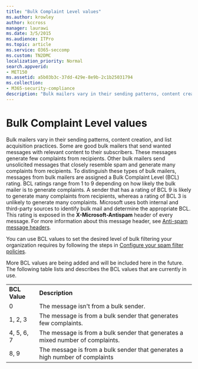 ```yaml
---
title: "Bulk Complaint Level values"
ms.author: krowley
author: kccross
manager: laurawi
ms.date: 3/5/2015
ms.audience: ITPro
ms.topic: article
ms.service: O365-seccomp
ms.custom: TN2DMC
localization_priority: Normal
search.appverid:
- MET150
ms.assetid: a5b03b3c-37dd-429e-8e9b-2c1b25031794
ms.collection:
- M365-security-compliance
description: "Bulk mailers vary in their sending patterns, content creation, and list acquisition practices. Some are good bulk mailers that send wanted messages with relevant content to their subscribers. These messages generate few complaints from recipients. Other bulk mailers send unsolicited messages that closely resemble spam and generate many complaints from recipients. To distinguish these types of bulk mailers, messages from bulk mailers are assigned a Bulk Complaint Level (BCL) rating. BCL ratings range from 1 to 9 depending on how likely the bulk mailer is to generate complaints. A sender that has a rating of BCL 9 is likely to generate many complaints from recipients, whereas a rating of BCL 3 is unlikely to generate many complaints. Microsoft uses both internal and third-party sources to identify bulk mail and determine the appropriate BCL. This rating is exposed in the X-Microsoft-Antispam header of every message. For more information about this message header, see Anti-spam message headers."
---
```


# Bulk Complaint Level values

Bulk mailers vary in their sending patterns, content creation, and list acquisition practices. Some are good bulk mailers that send wanted messages with relevant content to their subscribers. These messages generate few complaints from recipients. Other bulk mailers send unsolicited messages that closely resemble spam and generate many complaints from recipients. To distinguish these types of bulk mailers, messages from bulk mailers are assigned a Bulk Complaint Level (BCL) rating. BCL ratings range from 1 to 9 depending on how likely the bulk mailer is to generate complaints. A sender that has a rating of BCL 9 is likely to generate many complaints from recipients, whereas a rating of BCL 3 is unlikely to generate many complaints. Microsoft uses both internal and third-party sources to identify bulk mail and determine the appropriate BCL. This rating is exposed in the **X-Microsoft-Antispam** header of every message. For more information about this message header, see [Anti-spam message headers](anti-spam-message-headers.md). 
  
You can use BCL values to set the desired level of bulk filtering your organization requires by following the steps in [Configure your spam filter policies](configure-your-spam-filter-policies.md).
  
More BCL values are being added and will be included here in the future. The following table lists and describes the BCL values that are currently in use.
  
|||
|:-----|:-----|
|**BCL Value** <br/> |**Description** <br/> |
|0  <br/> |The message isn't from a bulk sender.  <br/> |
|1, 2, 3  <br/> |The message is from a bulk sender that generates few complaints.  <br/> |
|4, 5, 6, 7  <br/> |The message is from a bulk sender that generates a mixed number of complaints.  <br/> |
|8, 9  <br/> |The message is from a bulk sender that generates a high number of complaints  <br/> |
   

